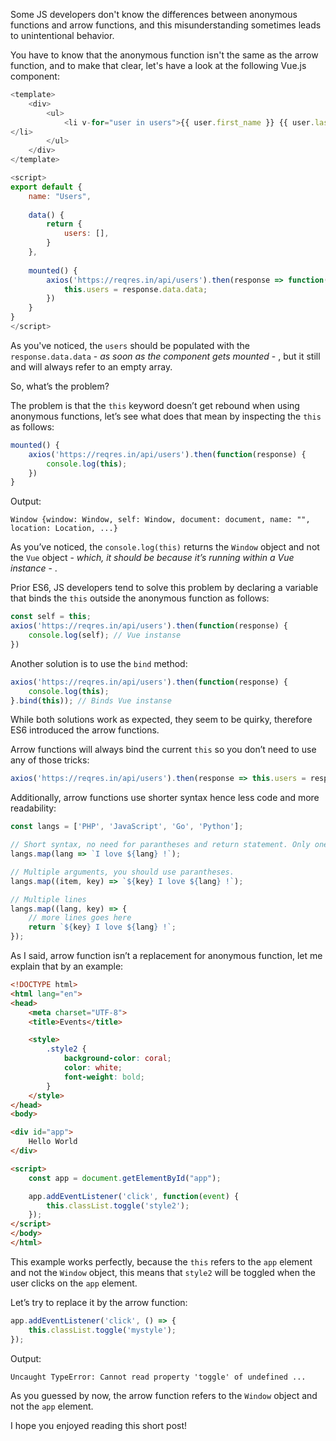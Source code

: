 Some JS developers don't know the differences between anonymous functions and arrow functions, and this misunderstanding sometimes leads to unintentional behavior.

You have to know that the anonymous function isn't the same as the arrow function, and to make that clear, let's have a look at the following Vue.js component:
```javascript
<template>
    <div>
        <ul>
            <li v-for="user in users">{{ user.first_name }} {{ user.last_name }}
</li>
        </ul>
    </div>
</template>

<script>
export default {
    name: "Users",
    
    data() {
        return {
            users: [],
        }
    },
    
    mounted() {
        axios('https://reqres.in/api/users').then(response => function() {
            this.users = response.data.data;
        })
    }
}
</script>
```

As you've noticed, the `users` should be populated with the `response.data.data` - *as soon as the component gets mounted* - , but it still and will always refer to an empty array.

So, what’s the problem?

The problem is that the `this` keyword doesn’t get rebound when using anonymous functions, let’s see what does that mean by inspecting the `this` as follows:
```javascript
mounted() {
    axios('https://reqres.in/api/users').then(function(response) {
        console.log(this);
    })
}
```

Output:
```text
Window {window: Window, self: Window, document: document, name: "", location: Location, ...}
```

As you’ve noticed, the `console.log(this)` returns the `Window` object and not the `Vue` object - *which, it should be because it’s running within a Vue instance* - .

Prior ES6, JS developers tend to solve this problem by declaring a variable that binds the `this` outside the anonymous function as follows:
```javascript
const self = this;
axios('https://reqres.in/api/users').then(function(response) {
	console.log(self); // Vue instanse
})
```

Another solution is to use the `bind` method:
```javascript
axios('https://reqres.in/api/users').then(function(response) {
	console.log(this);
}.bind(this)); // Binds Vue instanse
```

While both solutions work as expected, they seem to be quirky, therefore ES6 introduced the arrow functions.

Arrow functions will always bind the current `this` so you don’t need to use any of those tricks:
```javascript
axios('https://reqres.in/api/users').then(response => this.users = response.data.data);
```

Additionally, arrow functions use shorter syntax hence less code and more readability:
```javascript
const langs = ['PHP', 'JavaScript', 'Go', 'Python'];

// Short syntax, no need for parantheses and return statement. Only one line supported.
langs.map(lang => `I love ${lang} !`);

// Multiple arguments, you should use parantheses.
langs.map((item, key) => `${key} I love ${lang} !`);

// Multiple lines
langs.map((lang, key) => {
    // more lines goes here
    return `${key} I love ${lang} !`;
});
```

As I said, arrow function isn’t a replacement for anonymous function, let me explain that by an example:
```html
<!DOCTYPE html>
<html lang="en">
<head>
    <meta charset="UTF-8">
    <title>Events</title>

    <style>
        .style2 {
            background-color: coral;
            color: white;
            font-weight: bold;
        }
    </style>
</head>
<body>

<div id="app">
    Hello World
</div>

<script>
    const app = document.getElementById("app");

    app.addEventListener('click', function(event) {
        this.classList.toggle('style2');
    });
</script>
</body>
</html>
```

This example works perfectly, because the `this` refers to the `app` element and not the `Window` object, this means that `style2` will be toggled when the user clicks on the `app` element.

Let’s try to replace it by the arrow function:
```javascript
app.addEventListener('click', () => {
    this.classList.toggle('mystyle');
});
```

Output:
```text
Uncaught TypeError: Cannot read property 'toggle' of undefined ...
```

As you guessed by now, the arrow function refers to the `Window` object and not the `app` element.

I hope you enjoyed reading this short post!